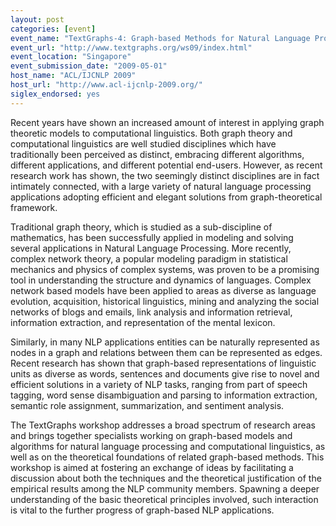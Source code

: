 ```yaml
---
layout: post
categories: [event]
event_name: "TextGraphs-4: Graph-based Methods for Natural Language Processing"
event_url: "http://www.textgraphs.org/ws09/index.html"
event_location: "Singapore"
event_submission_date: "2009-05-01"
host_name: "ACL/IJCNLP 2009"
host_url: "http://www.acl-ijcnlp-2009.org/"
siglex_endorsed: yes
---
```

Recent years have shown an increased amount of interest in applying graph theoretic models to computational linguistics. Both graph theory and computational linguistics are well studied disciplines which have traditionally been perceived as distinct, embracing different algorithms, different applications, and different potential end-users. However, as recent research work has shown, the two seemingly distinct disciplines are in fact intimately connected, with a large variety of natural language processing applications adopting efficient and elegant solutions from graph-theoretical framework.

Traditional graph theory, which is studied as a sub-discipline of mathematics, has been successfully applied in modeling and solving several applications in Natural Language Processing. More recently, complex network theory, a popular modeling paradigm in statistical mechanics and physics of complex systems, was proven to be a promising tool in understanding the structure and dynamics of languages. Complex network based models have been applied to areas as diverse as language evolution, acquisition, historical linguistics, mining and analyzing the social networks of blogs and emails, link analysis and information retrieval, information extraction, and representation of the mental lexicon.

Similarly, in many NLP applications entities can be naturally represented as nodes in a graph and relations between them can be represented as edges. Recent research has shown that graph-based representations of linguistic units as diverse as words, sentences and documents give rise to novel and efficient solutions in a variety of NLP tasks, ranging from part of speech tagging, word sense disambiguation and parsing to information extraction, semantic role assignment, summarization, and sentiment analysis.

The TextGraphs workshop addresses a broad spectrum of research areas and brings together specialists working on graph-based models and algorithms for natural language processing and computational linguistics, as well as on the theoretical foundations of related graph-based methods. This workshop is aimed at fostering an exchange of ideas by facilitating a discussion about both the techniques and the theoretical justification of the empirical results among the NLP community members. Spawning a deeper understanding of the basic theoretical principles involved, such interaction is vital to the further progress of graph-based NLP applications. 